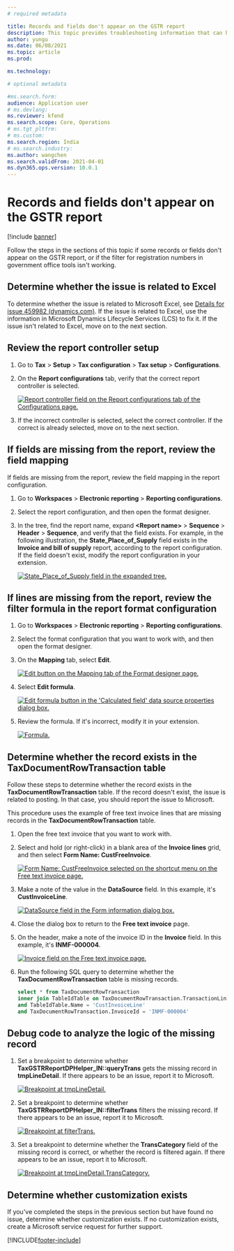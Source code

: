 ```yaml
---
# required metadata

title: Records and fields don't appear on the GSTR report
description: This topic provides troubleshooting information that can help when records and fields don't appear on the GSTR report.
author: yungu
ms.date: 06/08/2021
ms.topic: article
ms.prod: 

ms.technology: 

# optional metadata

#ms.search.form:
audience: Application user
# ms.devlang: 
ms.reviewer: kfend
ms.search.scope: Core, Operations
# ms.tgt_pltfrm: 
# ms.custom: 
ms.search.region: India
# ms.search.industry: 
ms.author: wangchen
ms.search.validFrom: 2021-04-01
ms.dyn365.ops.version: 10.0.1
---
```


# Records and fields don't appear on the GSTR report

[!include [banner](../includes/banner.md)]

Follow the steps in the sections of this topic if some records or fields don't appear on the GSTR report, or if the filter for registration numbers in government office tools isn't working.

## Determine whether the issue is related to Excel

To determine whether the issue is related to Microsoft Excel, see [Details for issue 459982 (dynamics.com)](https://fix.lcs.dynamics.com/Issue/Details?bugId=459982&dbType=3&qc=38e839da1be8c7ec9b71b65e4c8607efe79c434c1c3dbcd2e1d86b9ba08b78a0). If the issue is related to Excel, use the information in Microsoft Dynamics Lifecycle Services (LCS) to fix it. If the issue isn't related to Excel, move on to the next section.

## Review the report controller setup

1. Go to **Tax** \> **Setup** \> **Tax configuration** \> **Tax setup** \> **Configurations**.
2. On the **Report configurations** tab, verify that the correct report controller is selected.

    [![Report controller field on the Report configurations tab of the Configurations page.](./media/records-fields-not-show-in-GSTR-report-Picture1.png)](./media/records-fields-not-show-in-GSTR-report-Picture1.png)

3. If the incorrect controller is selected, select the correct controller. If the correct is already selected, move on to the next section.

## If fields are missing from the report, review the field mapping

If fields are missing from the report, review the field mapping in the report configuration.

1. Go to **Workspaces** \> **Electronic reporting** \> **Reporting configurations**.
2. Select the report configuration, and then open the format designer.
3. In the tree, find the report name, expand **\<Report name\>** \> **Sequence** \> **Header** \> **Sequence**, and verify that the field exists. For example, in the following illustration, the **State\_Place\_of\_Supply** field exists in the **Invoice and bill of supply** report, according to the report configuration. If the field doesn't exist, modify the report configuration in your extension.

    [![State_Place_of_Supply field in the expanded tree.](./media/records-fields-not-show-in-GSTR-report-Picture2.png)](./media/records-fields-not-show-in-GSTR-report-Picture2.png)

## If lines are missing from the report, review the filter formula in the report format configuration

1. Go to **Workspaces** \> **Electronic reporting** \> **Reporting configurations**.
2. Select the format configuration that you want to work with, and then open the format designer.
3. On the **Mapping** tab, select **Edit**.

    [![Edit button on the Mapping tab of the Format designer page.](./media/records-fields-not-show-in-GSTR-report-Picture3.png)](./media/records-fields-not-show-in-GSTR-report-Picture3.png)

4. Select **Edit formula**.

    [![Edit formula button in the 'Calculated field' data source properties dialog box.](./media/records-fields-not-show-in-GSTR-report-Picture4.png)](./media/records-fields-not-show-in-GSTR-report-Picture4.png)

5. Review the formula. If it's incorrect, modify it in your extension.

    [![Formula.](./media/records-fields-not-show-in-GSTR-report-Picture5.png)](./media/records-fields-not-show-in-GSTR-report-Picture5.png)

## Determine whether the record exists in the TaxDocumentRowTransaction table

Follow these steps to determine whether the record exists in the **TaxDocumentRowTransaction** table. If the record doesn't exist, the issue is related to posting. In that case, you should report the issue to Microsoft.

This procedure uses the example of free text invoice lines that are missing records in the **TaxDocumentRowTransaction** table.

1. Open the free text invoice that you want to work with.
2. Select and hold (or right-click) in a blank area of the **Invoice lines** grid, and then select **Form Name: CustFreeInvoice**.

    [![Form Name: CustFreeInvoice selected on the shortcut menu on the Free text invoice page.](./media/records-fields-not-show-in-GSTR-report-Picture6.png)](./media/records-fields-not-show-in-GSTR-report-Picture6.png)

3. Make a note of the value in the **DataSource** field. In this example, it's **CustInvoiceLine**.

    [![DataSource field in the Form information dialog box.](./media/records-fields-not-show-in-GSTR-report-Picture7.png)](./media/records-fields-not-show-in-GSTR-report-Picture7.png)

4. Close the dialog box to return to the **Free text invoice** page.
5. On the header, make a note of the invoice ID in the **Invoice** field. In this example, it's **INMF-000004**.

    [![Invoice field on the Free text invoice page.](./media/records-fields-not-show-in-GSTR-report-Picture8.png)](./media/records-fields-not-show-in-GSTR-report-Picture8.png)

4. Run the following SQL query to determine whether the **TaxDocumentRowTransaction** table is missing records.

    ```sql
    select * from TaxDocumentRowTransaction
    inner join TableIdTable on TaxDocumentRowTransaction.TransactionLineTableId = TableIdTable.ID 
    and TableIdTable.Name = 'CustInvoiceLine'
    and TaxDocumentRowTransaction.InvoiceId = 'INMF-000004'
    ```

## Debug code to analyze the logic of the missing record

1. Set a breakpoint to determine whether **TaxGSTRReportDPHelper\_IN::queryTrans** gets the missing record in **tmpLineDetail**. If there appears to be an issue, report it to Microsoft.

    [![Breakpoint at tmpLineDetail.](./media/records-fields-not-show-in-GSTR-report-Picture9.png)](./media/records-fields-not-show-in-GSTR-report-Picture9.png)

2. Set a breakpoint to determine whether **TaxGSTRReportDPHelper\_IN::filterTrans** filters the missing record. If there appears to be an issue, report it to Microsoft.

    [![Breakpoint at filterTrans.](./media/records-fields-not-show-in-GSTR-report-Picture10.png)](./media/records-fields-not-show-in-GSTR-report-Picture10.png)

3. Set a breakpoint to determine whether the **TransCategory** field of the missing record is correct, or whether the record is filtered again. If there appears to be an issue, report it to Microsoft.

    [![Breakpoint at tmpLineDetail.TransCategory.](./media/records-fields-not-show-in-GSTR-report-Picture11.png)](./media/records-fields-not-show-in-GSTR-report-Picture11.png)

## Determine whether customization exists

If you've completed the steps in the previous section but have found no issue, determine whether customization exists. If no customization exists, create a Microsoft service request for further support.

[!INCLUDE[footer-include](../../includes/footer-banner.md)]
